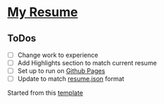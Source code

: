 # [My Resume](https://www.visualcv.com/donald-stolz/pdf)

ToDos
----
- [ ] Change work to experience
- [ ] Add Highlights section to match current resume
- [ ] Set up to run on [Github Pages](https://pages.github.com/)
- [ ] Update to match [resume.json](https://jsonresume.org/) format

Started from this [template](https://github.com/tbakerx/react-resume-template)
